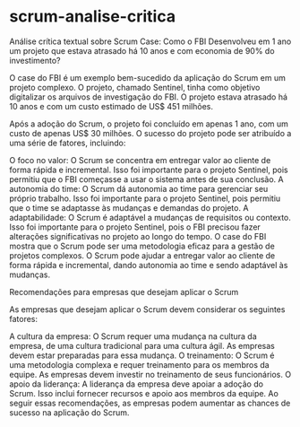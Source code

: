 # scrum-analise-critica


Análise crítica textual sobre Scrum Case: Como o FBI Desenvolveu em 1 ano um projeto que estava atrasado há 10 anos e com economia de 90% do investimento?

O case do FBI é um exemplo bem-sucedido da aplicação do Scrum em um projeto complexo. O projeto, chamado Sentinel, tinha como objetivo digitalizar os arquivos de investigação do FBI. O projeto estava atrasado há 10 anos e com um custo estimado de US$ 451 milhões.

Após a adoção do Scrum, o projeto foi concluído em apenas 1 ano, com um custo de apenas US$ 30 milhões. O sucesso do projeto pode ser atribuído a uma série de fatores, incluindo:

O foco no valor: O Scrum se concentra em entregar valor ao cliente de forma rápida e incremental. Isso foi importante para o projeto Sentinel, pois permitiu que o FBI começasse a usar o sistema antes de sua conclusão.
A autonomia do time: O Scrum dá autonomia ao time para gerenciar seu próprio trabalho. Isso foi importante para o projeto Sentinel, pois permitiu que o time se adaptasse às mudanças e demandas do projeto.
A adaptabilidade: O Scrum é adaptável a mudanças de requisitos ou contexto. Isso foi importante para o projeto Sentinel, pois o FBI precisou fazer alterações significativas no projeto ao longo do tempo.
O case do FBI mostra que o Scrum pode ser uma metodologia eficaz para a gestão de projetos complexos. O Scrum pode ajudar a entregar valor ao cliente de forma rápida e incremental, dando autonomia ao time e sendo adaptável às mudanças.

Recomendações para empresas que desejam aplicar o Scrum

As empresas que desejam aplicar o Scrum devem considerar os seguintes fatores:

A cultura da empresa: O Scrum requer uma mudança na cultura da empresa, de uma cultura tradicional para uma cultura ágil. As empresas devem estar preparadas para essa mudança.
O treinamento: O Scrum é uma metodologia complexa e requer treinamento para os membros da equipe. As empresas devem investir no treinamento de seus funcionários.
O apoio da liderança: A liderança da empresa deve apoiar a adoção do Scrum. Isso inclui fornecer recursos e apoio aos membros da equipe.
Ao seguir essas recomendações, as empresas podem aumentar as chances de sucesso na aplicação do Scrum.
